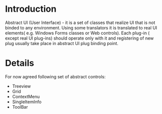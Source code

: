 # Introduction #

Abstract UI (User Interface) - it is a set of classes that realize UI that is not binded to any environment. Using some translators it is translated to real UI elements( e.g. Windows Forms classes or Web controls). Each plug-in ( except real UI plug-ins) should operate only with it and registering of new plug usually take place in abstract UI plug binding point.


# Details #

For now agreed following set of abstract controls:
  * Treeview
  * Grid
  * ContextMenu
  * SingleItemInfo
  * ToolBar